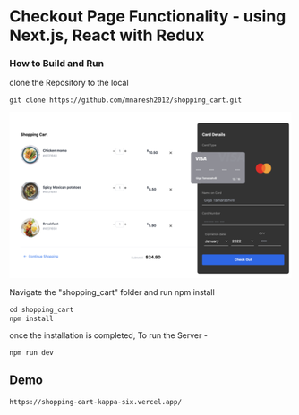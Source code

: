 # Checkout Page Functionality - using Next.js, React with Redux

### How to Build and Run
clone the Repository to the local
```
git clone https://github.com/mnaresh2012/shopping_cart.git
```

![alt text](checkout.png)

Navigate the "shopping_cart" folder and run npm install
```
cd shopping_cart
npm install
```
once the installation is completed,
To run  the Server -
```
npm run dev
```

## Demo
```
https://shopping-cart-kappa-six.vercel.app/
```
